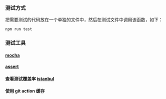 ### 测试方式

把需要测试的代码放在一个单独的文件中，然后在测试文件中调用该函数，如下：

```bash
npm run test
```

### 测试工具

#### [mocha](https://mochajs.cn/)

#### [assert](https://github.com/browserify/commonjs-assert)

#### 查看测试覆盖率 [istanbul](https://github.com/gotwarlost/istanbul)

#### 使用 git action 缓存
